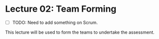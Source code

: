 # Lecture 02: Team Forming

- [ ] TODO: Need to add something on Scrum.

This lecture will be used to form the teams to undertake the assessment.